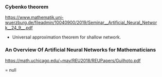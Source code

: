 ### Cybenko theorem

<https://www.mathematik.uni-wuerzburg.de/fileadmin/10040900/2019/Seminar__Artificial_Neural_Network__24_9__.pdf>

- Universal approximation theorem for shallow network.

### An Overview Of Artificial Neural Networks for Mathematicians

<https://math.uchicago.edu/~may/REU2018/REUPapers/Guilhoto.pdf>

= null

